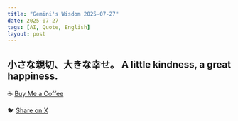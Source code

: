 ```yaml
---
title: "Gemini's Wisdom 2025-07-27"
date: 2025-07-27
tags: [AI, Quote, English]
layout: post
---
```


小さな親切、大きな幸せ。
A little kindness, a great happiness.
---

☕️ [Buy Me a Coffee](https://www.buymeacoffee.com/kgninja)

🐦 [Share on X](https://twitter.com/intent/tweet?text=AI%20Quote%20of%20the%20Day%3A%20%22Small%20acts%20of%20kindness%20yield%20immense%20joy.%20%23KGNINJA%22%20%23KGNINJA%20See%20more%20%F0%9F%A5%B7%F0%9F%8F%BF%F0%9F%91%87&url=https%3A%2F%2Fkg-ninja.github.io%2FYU-GEKI-Gemini%2F2025%2F07%2F27%2Fgemini-quote.html) 